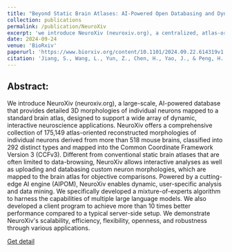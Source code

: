```yaml
---
title: "Beyond Static Brain Atlases: AI-Powered Open Databasing and Dynamic Mining of Brain-Wide Neuron Morphometry"
collection: publications
permalink: /publication/NeuroXiv
excerpt: 'we introduce NeuroXiv (neuroxiv.org), a centralized, atlas-oriented neuron morphometry database designed to provide global users with seamless access to brain-wide neuronal data. '
date: 2024-09-24
venue: 'BioRxiv'
paperurl: 'https://www.biorxiv.org/content/10.1101/2024.09.22.614319v1'
citation: 'Jiang, S., Wang, L., Yun, Z., Chen, H., Yao, J., & Peng, H. (2024). Beyond Static Brain Atlases: AI-Powered Open Databasing and Dynamic Mining of Brain-Wide Neuron Morphometry (p. 2024.09.22.614319). bioRxiv. https://doi.org/10.1101/2024.09.22.614319'
---
```

## Abstract:

We introduce NeuroXiv (neuroxiv.org), a large-scale, AI-powered database that provides detailed 3D morphologies of individual neurons mapped to a standard brain atlas, designed to support a wide array of dynamic, interactive neuroscience applications. NeuroXiv offers a comprehensive collection of 175,149 atlas-oriented reconstructed morphologies of individual neurons derived from more than 518 mouse brains, classified into 292 distinct types and mapped into the Common Coordinate Framework Version 3 (CCFv3). Different from conventional static brain atlases that are often limited to data-browsing, NeuroXiv allows interactive analyses as well as uploading and databasing custom neuron morphologies, which are mapped to the brain atlas for objective comparisons. Powered by a cutting-edge AI engine (AIPOM), NeuroXiv enables dynamic, user-specific analysis and data mining. We specifically developed a mixture-of-experts algorithm to harness the capabilities of multiple large language models. We also developed a client program to achieve more than 10 times better performance compared to a typical server-side setup. We demonstrate NeuroXiv's scalability, efficiency, flexibility, openness, and robustness through various applications.

[Get detail](https://neuroxiv.org)

